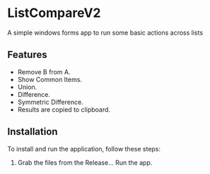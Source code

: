 # ListCompareV2

A simple windows forms app to run some basic actions across lists

## Features

- Remove B from A.
- Show Common Items.
- Union.
- Difference.
- Symmetric Difference.
- Results are copied to clipboard.

## Installation

To install and run the application, follow these steps:

1. Grab the files from the Release... Run the app.
